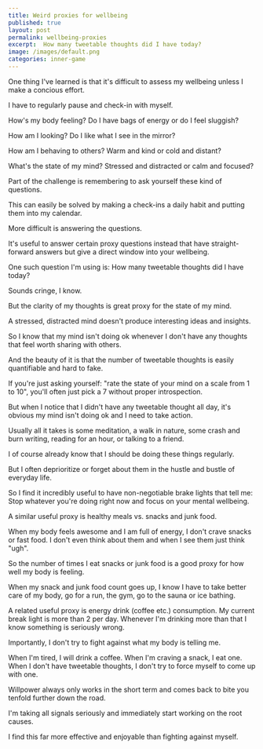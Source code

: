 ```yaml
---
title: Weird proxies for wellbeing
published: true
layout: post
permalink: wellbeing-proxies
excerpt:  How many tweetable thoughts did I have today?
image: /images/default.png
categories: inner-game
---
```


One thing I've learned is that it's difficult to assess my wellbeing unless I make a concious effort. 

I have to regularly pause and check-in with myself.

How's my body feeling? Do I have bags of energy or do I feel sluggish?

How am I looking? Do I like what I see in the mirror?

How am I behaving to others? Warm and kind or cold and distant?

What's the state of my mind? Stressed and distracted or calm and focused?

Part of the challenge is remembering to ask yourself these kind of questions.

This can easily be solved by making a check-ins a daily habit and putting them into my calendar.

More difficult is answering the questions.

It's useful to answer certain proxy questions instead that have straight-forward answers but give a direct window into your wellbeing.

One such question I'm using is: How many tweetable thoughts did I have today?

Sounds cringe, I know.

But the clarity of my thoughts is great proxy for the state of my mind.

A stressed, distracted mind doesn't produce interesting ideas and insights.

So I know that my mind isn't doing ok whenever I don't have any thoughts that feel worth sharing with others.

And the beauty of it is that the number of tweetable thoughts is easily quantifiable and hard to fake.

If you're just asking yourself: "rate the state of your mind on a scale from 1 to 10", you'll often just pick a 7 without proper introspection.

But when I notice that I didn't have any tweetable thought all day, it's obvious my mind isn't doing ok and I need to take action.

Usually all it takes is some meditation, a walk in nature, some crash and burn writing, reading for an hour, or talking to a friend.

I of course already know that I should be doing these things regularly.

But I often deprioritize or forget about them in the hustle and bustle of everyday life.

So I find it incredibly useful to have non-negotiable brake lights that tell me: Stop whatever you're doing right now and focus on your mental wellbeing.

A similar useful proxy is healthy meals vs. snacks and junk food.

When my body feels awesome and I am full of energy, I don't crave snacks or fast food. I don't even think about them and when I see them just think "ugh". 

So the number of times I eat snacks or junk food is a good proxy for how well my body is feeling.

When my snack and junk food count goes up, I know I have to take better care of my body, go for a run, the gym, go to the sauna or ice bathing.

A related useful proxy is energy drink (coffee etc.) consumption. My current break light is more than 2 per day. Whenever I'm drinking more than that I know something is seriously wrong.

Importantly, I don't try to fight against what my body is telling me. 

When I'm tired, I will drink a coffee. When I'm craving a snack, I eat one. When I don't have tweetable thoughts, I don't try to force myself to come up with one.

Willpower always only works in the short term and comes back to bite you tenfold further down the road.

I'm taking all signals seriously and immediately start working on the root causes.

I find this far more effective and enjoyable than fighting against myself.